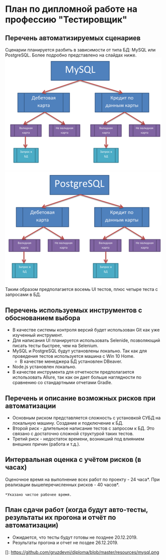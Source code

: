 # План по дипломной работе на профессию "Тестировщик"

## Перечень автоматизируемых сценариев

Сценарии планируется разбить в зависимости от типа БД: MySQL или PostgreSQL. Более подробно представлено на слайдах ниже.
![Схема тестов с MySQL](https://github.com/gruzdevni/diploma/blob/master/resources/mysql.png "Схема тестов с MySQL")
![Схема тестов с PostgreSQL](https://github.com/gruzdevni/diploma/blob/master/resources/postgresql.png "Схема тестов с Схема тестов с PostgreSQL")
Таким образом предполагается восемь UI тестов, плюс четыре теста с запросами в БД.

## Перечень используемых инструментов с обоснованием выбора
* В качестве системы контроля версий будет использован Git как уже изученный инструмент.
* Для написания UI планируется использовать Selenide, позволяющий писать тесты быстрее, чем на Selenium.
* MySQL и PostgreSQL будут установлены локально. Так как для проведения тестов используется машина с Win 10 Home.
    * В качестве менеджера БД установлен DBeaver.
* Node.js установлен локально.
* В качестве инструмента для отчетности предполагается использовать Allurе, так как он дает больше наглядности по сравнению со стандартными отчетами Gradle.

## Перечень и описание возможных рисков при автоматизации
* Основным риском представляется сложность с установкой СУБД на локальную машину. Создание и подключение к БД.
* Второй риск - длительное написание тестов с запросом к БД. Это связано с достаточно сложной структурой таких тестов.
* Третий риск - недостаток времени, возникший под влиянием внешних причин (работа и т.д.).

## Интервальная оценка с учётом рисков (в часах)
Оценочное время на выполнение всех работ по проекту - 24 часа*. При реализации вышеперечисленных рисков - 40 часов*.

`*Указано чистое рабочее время.`

## План сдачи работ (когда будут авто-тесты, результаты их прогона и отчёт по автоматизации)
* Ожидается, что тесты будут готовы не позднее 20.12.2019.
* Результаты прогона и отчет не поздее 26.12.2019.

[]: https://github.com/gruzdevni/diploma/blob/master/resources/mysql.png